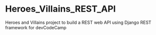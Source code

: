 # Heroes_Villains_REST_API
Heroes and Villains project to build a REST web API using Django REST framework for devCodeCamp
